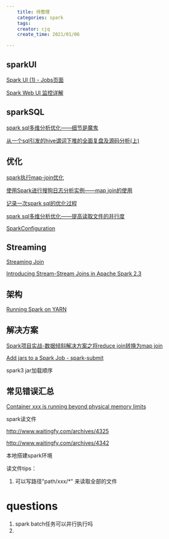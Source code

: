 ```yaml
---
    title: 待整理
    categories: spark
    tags:
    creator: cjq
    create_time: 2021/01/06

---
```


## sparkUI

[Spark UI (1) - Jobs页面](https://km.sankuai.com/page/237242009)

[Spark Web UI 监控详解](https://cloud.tencent.com/developer/article/1582307)



## sparkSQL

[spark sql多维分析优化——细节是魔鬼](https://zhuanlan.zhihu.com/p/78804934)

[从一个sql引发的hive谓词下推的全面复盘及源码分析(上)](https://zhuanlan.zhihu.com/p/78266517)



## 优化

[spark执行map-join优化](https://www.codercto.com/a/66295.html)

[使用Spark进行搜狗日志分析实例——map join的使用](https://www.cnblogs.com/wbh1000/p/9827344.html)

[记录一次spark sql的优化过程](https://zhuanlan.zhihu.com/p/77614511)

[spark sql多维分析优化——提高读取文件的并行度](https://zhuanlan.zhihu.com/p/79737848)

[SparkConfiguration](https://www.cnblogs.com/zyzdisciple/p/12198182.html)



## Streaming

[Streaming Join](https://jaceklaskowski.gitbooks.io/spark-structured-streaming/content/spark-sql-streaming-join.html)

[Introducing Stream-Stream Joins in Apache Spark 2.3](https://databricks.com/blog/2018/03/13/introducing-stream-stream-joins-in-apache-spark-2-3.html)



## 架构

[Running Spark on YARN](https://spark.apache.org/docs/latest/running-on-yarn.html)



## 解决方案

[Spark项目实战-数据倾斜解决方案之将reduce join转换为map join](https://blog.csdn.net/anbang713/article/details/82858745)

[Add jars to a Spark Job - spark-submit](https://stackoverflow.com/questions/37132559/add-jars-to-a-spark-job-spark-submit)

spark3 jar加载顺序





## 常见错误汇总

[Container xxx is running beyond physical memory limits](https://www.cnblogs.com/Gxiaobai/p/11166986.html)



spark读文件

http://www.waitingfy.com/archives/4325

http://www.waitingfy.com/archives/4342



本地搭建spark环境





读文件tips：

1. 可以写路径"path/xxx/*" 来读取全部的文件

# questions

1. spark batch任务可以并行执行吗
2. 
